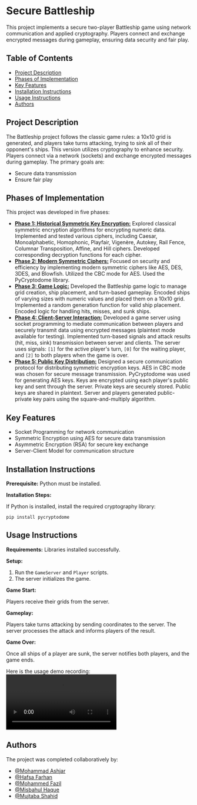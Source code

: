 # Secure Battleship

This project implements a secure two-player Battleship game using network communication and applied cryptography. Players connect and exchange encrypted messages during gameplay, ensuring data security and fair play.

## Table of Contents

*   [Project Description](#project-description)
*   [Phases of Implementation](#phases-of-implementation)
*   [Key Features](#key-features)
*   [Installation Instructions](#installation-instructions)
*   [Usage Instructions](#usage-instructions)
*   [Authors](#authors)

## Project Description <a name="project-description"></a>

The Battleship project follows the classic game rules: a 10x10 grid is generated, and players take turns attacking, trying to sink all of their opponent's ships. This version utilizes cryptography to enhance security. Players connect via a network (sockets) and exchange encrypted messages during gameplay. The primary goals are:

*   Secure data transmission
*   Ensure fair play

## Phases of Implementation <a name="phases-of-implementation"></a>

This project was developed in five phases:
*   **[Phase 1: Historical Symmetric Key Encryption:](./Phase1_Ciphers.py)** Explored classical symmetric encryption algorithms for encrypting numeric data. Implemented and tested various ciphers, including Caesar, Monoalphabetic, Homophonic, Playfair, Vigenère, Autokey, Rail Fence, Columnar Transposition, Affine, and Hill ciphers. Developed corresponding decryption functions for each cipher.
*   **[Phase 2: Modern Symmetric Ciphers:](./phase2.py)** Focused on security and efficiency by implementing modern symmetric ciphers like AES, DES, 3DES, and Blowfish. Utilized the CBC mode for AES. Used the PyCryptodome library.
*   **[Phase 3: Game Logic:](./server_encrypted.py)** Developed the Battleship game logic to manage grid creation, ship placement, and turn-based gameplay. Encoded ships of varying sizes with numeric values and placed them on a 10x10 grid. Implemented a random generation function for valid ship placement. Encoded logic for handling hits, misses, and sunk ships.
*   **[Phase 4: Client-Server Interaction:](./server_encrypted.py)** Developed a game server using socket programming to mediate communication between players and securely transmit data using encrypted messages (plaintext mode available for testing). Implemented turn-based signals and attack results (hit, miss, sink) transmission between server and clients. The server uses signals: `[1]` for the active player's turn, `[0]` for the waiting player, and `[2]` to both players when the game is over.
*   **[Phase 5: Public Key Distribution:](./phase5.py)** Designed a secure communication protocol for distributing symmetric encryption keys. AES in CBC mode was chosen for secure message transmission. PyCryptodome was used for generating AES keys. Keys are encrypted using each player's public key and sent through the server. Private keys are securely stored. Public keys are shared in plaintext. Server and players generated public-private key pairs using the square-and-multiply algorithm.

## Key Features <a name="key-features"></a>

*   Socket Programming for network communication
*   Symmetric Encryption using AES for secure data transmission
*   Asymmetric Encryption (RSA) for secure key exchange
*   Server-Client Model for communication structure

## Installation Instructions <a name="installation-instructions"></a>

**Prerequisite:** Python must be installed.

**Installation Steps:**

If Python is installed, install the required cryptography library:

`pip install pycryptodome`

## Usage Instructions <a name="usage-instructions"></a>

**Requirements:** Libraries installed successfully.

**Setup:**

1.  Run the `GameServer` and `Player` scripts.
2.  The server initializes the game.

**Game Start:**

Players receive their grids from the server.

**Gameplay:**

Players take turns attacking by sending coordinates to the server. The server processes the attack and informs players of the result.

**Game Over:**

Once all ships of a player are sunk, the server notifies both players, and the game ends.

Here is the usage demo recording:
![Here is the usage demo recording: ](./Demo/demo.mp4)

## Authors <a name="authors"></a>

The project was completed collaboratively by:

*   [@Mohammad Ashjar](https://github.com/mohammadAshjar)
*   [@Hafsa Farhan](https://github.com/HafsaFarhan127)
*   [@Mohammed Fazil](https://github.com/mohammedFazil3)
*   [@Misbahul Haque](https://github.com/MisbahulHaque700)
*   [@Mujtaba Shahid](https://github.com/mujii974)
